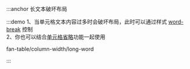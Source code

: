 :::anchor 长文本破坏布局

:::demo 1、当单元格文本内容过多时会破坏布局，此时可以通过样式 [word-break](https://developer.mozilla.org/zh-CN/docs/Web/CSS/word-break) 控制<br>2、你也可以结合[单元格省略](#/zh/doc/table/cell-ellipsis)功能一起使用

fan-table/column-width/long-word

:::
